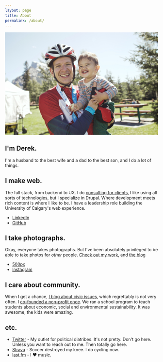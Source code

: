 ```yaml
---
layout: page
title: About
permalink: /about/
---
```


<img src="me.jpg" alt="Me and my boy" />

## I'm Derek. 

I'm a husband to the best wife and a dad to the best son, and I do a lot of things.

## I make web.

The full stack, from backend to UX. I do [consulting for clients](/contact), I like using all sorts of technologies, but I specialize in Drupal. Where development meets rich content is where I like to be. I have a leadership role building the University of Calgary's web experience.

* [LinkedIn](http://www.linkedin.com/in/derekmcburney)
* [GitHub](https://github.com/dmcb)

## I take photographs.

Okay, everyone takes photographs. But I've been absolutely privileged to be able to take photos for *other* people. [Check out my work](http://photographybyderek.com), and [the blog](http://photographybyderek.com/blog/)

* [500px](http://500px.com/derekmcb)
* [Instagram](http://instagram.com/derekmcburney)

## I care about community.

When I get a chance, [I blog about civic issues](http://calgaryurbanite.com), which regrettably is not very often. I [co-founded a non-profit once](http://myworldmychoice.org). We ran a school program to teach students about economic, social and environmental sustainability. It was awesome, the kids were amazing.

## etc.

* [Twitter](https://twitter.com/derekmcb) - My outlet for political diatribes. It's not pretty. Don't go here. Unless you want to reach out to me. Then totally go here.
* [Strava](http://www.strava.com/athletes/derekmcb) - Soccer destroyed my knee. I do cycling now.
* [last.fm](http://www.last.fm/user/dmcb) - I ♥ music.